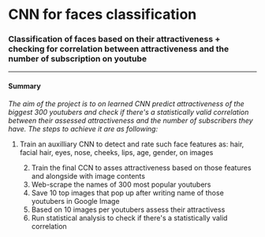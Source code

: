 # CNN for faces classification
### Classification of faces based on their attractiveness + checking for correlation between attractiveness and the number of subscription on youtube

------------------------------------------
#### Summary

*The aim of the project is to on learned CNN predict attractiveness of the biggest 300 youtubers and check if there's a statistically valid correlation between their assessed attractiveness and the number of subscribers they have. The steps to achieve it are as following:*

         
   1. Train an auxilliary CNN to detect and rate such face features as: hair, facial hair, eyes, nose, cheeks, lips, age, gender, on images
         
         2. Train the final CCN to asses attractiveness based on those features and alongside with image contents
         3. Web-scrape the names of 300 most popular youtubers
         4. Save 10 top images that pop up after writing name of those youtubers in Google Image
         5. Based on 10 images per youtubers assess their attractivess
         6. Run statistical analysis to check if there's a statistically valid correlation




